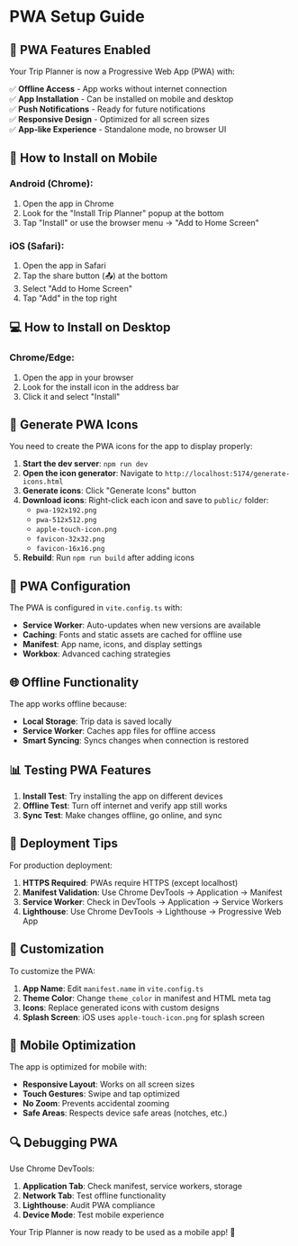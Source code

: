 # PWA Setup Guide

## 🎯 PWA Features Enabled

Your Trip Planner is now a Progressive Web App (PWA) with:

✅ **Offline Access** - App works without internet connection  
✅ **App Installation** - Can be installed on mobile and desktop  
✅ **Push Notifications** - Ready for future notifications  
✅ **Responsive Design** - Optimized for all screen sizes  
✅ **App-like Experience** - Standalone mode, no browser UI  

## 📱 How to Install on Mobile

### Android (Chrome):
1. Open the app in Chrome
2. Look for the "Install Trip Planner" popup at the bottom
3. Tap "Install" or use the browser menu → "Add to Home Screen"

### iOS (Safari):
1. Open the app in Safari
2. Tap the share button (📤) at the bottom
3. Select "Add to Home Screen"
4. Tap "Add" in the top right

## 💻 How to Install on Desktop

### Chrome/Edge:
1. Open the app in your browser
2. Look for the install icon in the address bar
3. Click it and select "Install"

## 🎨 Generate PWA Icons

You need to create the PWA icons for the app to display properly:

1. **Start the dev server**: `npm run dev`
2. **Open the icon generator**: Navigate to `http://localhost:5174/generate-icons.html`
3. **Generate icons**: Click "Generate Icons" button
4. **Download icons**: Right-click each icon and save to `public/` folder:
   - `pwa-192x192.png`
   - `pwa-512x512.png`
   - `apple-touch-icon.png`
   - `favicon-32x32.png`
   - `favicon-16x16.png`
5. **Rebuild**: Run `npm run build` after adding icons

## 🔧 PWA Configuration

The PWA is configured in `vite.config.ts` with:

- **Service Worker**: Auto-updates when new versions are available
- **Caching**: Fonts and static assets are cached for offline use
- **Manifest**: App name, icons, and display settings
- **Workbox**: Advanced caching strategies

## 🌐 Offline Functionality

The app works offline because:

- **Local Storage**: Trip data is saved locally
- **Service Worker**: Caches app files for offline access
- **Smart Syncing**: Syncs changes when connection is restored

## 📊 Testing PWA Features

1. **Install Test**: Try installing the app on different devices
2. **Offline Test**: Turn off internet and verify app still works
3. **Sync Test**: Make changes offline, go online, and sync

## 🚀 Deployment Tips

For production deployment:

1. **HTTPS Required**: PWAs require HTTPS (except localhost)
2. **Manifest Validation**: Use Chrome DevTools → Application → Manifest
3. **Service Worker**: Check in DevTools → Application → Service Workers
4. **Lighthouse**: Use Chrome DevTools → Lighthouse → Progressive Web App

## 🎨 Customization

To customize the PWA:

1. **App Name**: Edit `manifest.name` in `vite.config.ts`
2. **Theme Color**: Change `theme_color` in manifest and HTML meta tag
3. **Icons**: Replace generated icons with custom designs
4. **Splash Screen**: iOS uses `apple-touch-icon.png` for splash screen

## 📱 Mobile Optimization

The app is optimized for mobile with:

- **Responsive Layout**: Works on all screen sizes
- **Touch Gestures**: Swipe and tap optimized
- **No Zoom**: Prevents accidental zooming
- **Safe Areas**: Respects device safe areas (notches, etc.)

## 🔍 Debugging PWA

Use Chrome DevTools:

1. **Application Tab**: Check manifest, service workers, storage
2. **Network Tab**: Test offline functionality
3. **Lighthouse**: Audit PWA compliance
4. **Device Mode**: Test mobile experience

Your Trip Planner is now ready to be used as a mobile app! 🎉 